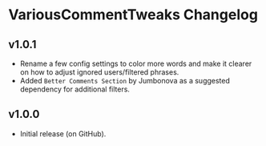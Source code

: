 # VariousCommentTweaks Changelog
## v1.0.1
- Rename a few config settings to color more words and make it clearer on how to adjust ignored users/filtered phrases.
- Added `Better Comments Section` by Jumbonova as a <co>suggested</c> dependency for additional filters.
## v1.0.0
- Initial release (on GitHub).
